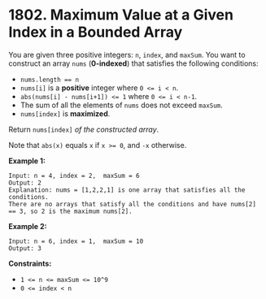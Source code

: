 # 1802. Maximum Value at a Given Index in a Bounded Array

You are given three positive integers: `n`, `index`, and `maxSum`. You want to construct an array `nums` (**0-indexed**) that satisfies the following conditions:

- `nums.length == n`
- `nums[i]` is a **positive** integer where `0 <= i < n`.
- `abs(nums[i] - nums[i+1]) <= 1` where `0 <= i < n-1`.
- The sum of all the elements of `nums` does not exceed `maxSum`.
- `nums[index]` is **maximized**.

Return `nums[index]` *of the constructed array*.

Note that `abs(x)` equals `x` if `x >= 0`, and `-x` otherwise.

**Example 1:**

```()
Input: n = 4, index = 2,  maxSum = 6
Output: 2
Explanation: nums = [1,2,2,1] is one array that satisfies all the conditions.
There are no arrays that satisfy all the conditions and have nums[2] == 3, so 2 is the maximum nums[2].
```

**Example 2:**

```()
Input: n = 6, index = 1,  maxSum = 10
Output: 3
```

**Constraints:**

- `1 <= n <= maxSum <= 10^9`
- `0 <= index < n`
